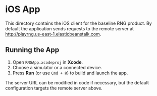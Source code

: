# iOS App

This directory contains the iOS client for the baseline RNG product. By
default the application sends requests to the remote server at
<http://playrng.us-east-1.elasticbeanstalk.com>.

## Running the App

1. Open `RNGApp.xcodeproj` in **Xcode**.
2. Choose a simulator or a connected device.
3. Press **Run** (or use `Cmd + R`) to build and launch the app.

The server URL can be modified in code if necessary, but the default
configuration targets the remote server above.

